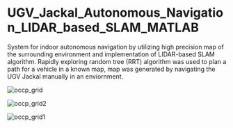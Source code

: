 # UGV_Jackal_Autonomous_Navigation_LIDAR_based_SLAM_MATLAB

System for indoor autonomous navigation by utilizing high precision map of the surrounding environment and implementation of LIDAR-based SLAM algorithm. 
Rapidly exploring random tree (RRT) algorithm was used to plan a path for a vehicle in a known map, map was generated by navigating the UGV Jackal manually in an enviornment.

![occp_grid](https://user-images.githubusercontent.com/58274863/207954520-51e14a97-17e3-48ed-9465-5df4aa21b278.JPG)

![occp_grid2](https://user-images.githubusercontent.com/58274863/207954528-4c34fada-725b-424b-8575-5c54308eb1ef.JPG)

![occp_grid1](https://user-images.githubusercontent.com/58274863/207954537-2f8bee41-d833-47c0-959f-7e6e6225fd01.JPG)







